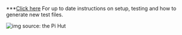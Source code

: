 ***[Click here](https://docs.google.com/document/d/1GM8eEl8pgx8UD4iG54ALqPz9Uq8WGPxw0VaGlemdktM/) For up to date instructions on setup, testing and how to generate new test files.


![img source: the Pi Hut](http://cdn.shopify.com/s/files/1/0176/3274/products/raspberry-pi-3-model-b-raspberry-pi-sc0073-14879273058366.jpg?v=1646249774
)

